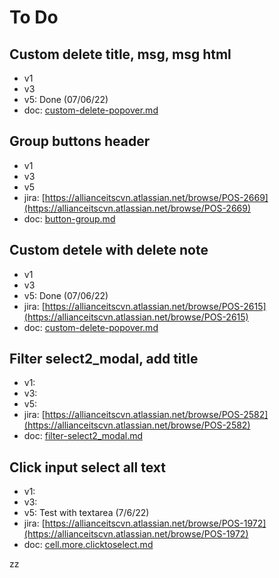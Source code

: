 # To Do



## Custom delete title, msg, msg html

* v1
* v3
* v5: Done (07/06/22)
* doc: [custom-delete-popover.md](../config/config-screen/config-screen-table/custom-delete-popover.md "mention")

## Group buttons header

* v1
* v3
* v5
* jira: [https://allianceitscvn.atlassian.net/browse/POS-2669](https://allianceitscvn.atlassian.net/browse/POS-2669)
* doc: [button-group.md](../components/mybutton/button-group.md "mention")

## Custom detele with delete note

* v1
* v3
* v5: Done (07/06/22)
* jira: [https://allianceitscvn.atlassian.net/browse/POS-2615](https://allianceitscvn.atlassian.net/browse/POS-2615)
* doc: [custom-delete-popover.md](../config/config-screen/config-screen-table/custom-delete-popover.md "mention")

## Filter select2\_modal, add title&#x20;

* v1:&#x20;
* v3:
* v5:
* jira: [https://allianceitscvn.atlassian.net/browse/POS-2582](https://allianceitscvn.atlassian.net/browse/POS-2582)
* doc: [filter-select2\_modal.md](../components/mytablefilter/filter-select2\_modal.md "mention")

## Click input select all text

* v1:&#x20;
* v3:&#x20;
* v5: Test with textarea (7/6/22)
* jira: [https://allianceitscvn.atlassian.net/browse/POS-1972](https://allianceitscvn.atlassian.net/browse/POS-1972)
* doc: [cell.more.clicktoselect.md](../config/more-of-cell/cell.more.clicktoselect.md "mention")

zz
